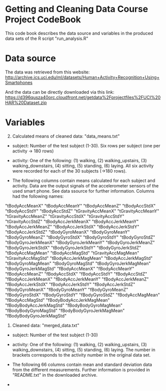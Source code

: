 Getting and Cleaning Data Course Project CodeBook
=========================================
This code book describes the data source and variables in the produced data sets of the R script "run_analysis.R"

# Data source

The data was retrieved from this website:
http://archive.ics.uci.edu/ml/datasets/Human+Activity+Recognition+Using+Smartphones

And the data can be directly downloaded via this link:
https://d396qusza40orc.cloudfront.net/getdata%2Fprojectfiles%2FUCI%20HAR%20Dataset.zip


# Variables


2. Calculated means of cleaned data: "data_means.txt"

* subject: Number of the test subject (1-30). Six rows per subject (one per activity -> 180 rows)

* activity: One of the following: (1) walking, (2) walking_upstairs, (3) walking_downstairs, (4) sitting, (5) standing, (6) laying. All six activity were recorded for each of the 30 subjects (->180 rows).

* The following columns contain means calculated for each subject and activity. Data are the output signals of the accelerometer sensors of the used smart phone. See data ssource for further information. Columns had the following names:

 "tBodyAccMeanX"            "tBodyAccMeanY"            "tBodyAccMeanZ"            "tBodyAccStdX"             "tBodyAccStdY"             "tBodyAccStdZ"             "tGravityAccMeanX"         "tGravityAccMeanY"         "tGravityAccMeanZ"         "tGravityAccStdX"          "tGravityAccStdY"          "tGravityAccStdZ"          "tBodyAccJerkMeanX"        "tBodyAccJerkMeanY"        "tBodyAccJerkMeanZ"        "tBodyAccJerkStdX"         "tBodyAccJerkStdY"         "tBodyAccJerkStdZ"         "tBodyGyroMeanX"           "tBodyGyroMeanY"           "tBodyGyroMeanZ"           "tBodyGyroStdX"            "tBodyGyroStdY"            "tBodyGyroStdZ"            "tBodyGyroJerkMeanX"       "tBodyGyroJerkMeanY"       "tBodyGyroJerkMeanZ"       "tBodyGyroJerkStdX"        "tBodyGyroJerkStdY"        "tBodyGyroJerkStdZ"        "tBodyAccMagMean"          "tBodyAccMagStd"           "tGravityAccMagMean"       "tGravityAccMagStd"        "tBodyAccJerkMagMean"      "tBodyAccJerkMagStd"       "tBodyGyroMagMean"         "tBodyGyroMagStd"          "tBodyGyroJerkMagMean"     "tBodyGyroJerkMagStd"      "fBodyAccMeanX"            "fBodyAccMeanY"            "fBodyAccMeanZ"            "fBodyAccStdX"             "fBodyAccStdY"             "fBodyAccStdZ"             "fBodyAccJerkMeanX"        "fBodyAccJerkMeanY"        "fBodyAccJerkMeanZ"        "fBodyAccJerkStdX"         "fBodyAccJerkStdY"         "fBodyAccJerkStdZ"         "fBodyGyroMeanX"           "fBodyGyroMeanY"           "fBodyGyroMeanZ"           "fBodyGyroStdX"            "fBodyGyroStdY"            "fBodyGyroStdZ"            "fBodyAccMagMean"          "fBodyAccMagStd"           "fBodyBodyAccJerkMagMean"  "fBodyBodyAccJerkMagStd"   "fBodyBodyGyroMagMean"     "fBodyBodyGyroMagStd"      "fBodyBodyGyroJerkMagMean" "fBodyBodyGyroJerkMagStd" 



1. Cleaned data: "merged_data.txt"

* subject: Number of the test subject (1-30)

* activity: One of the following: (1) walking, (2) walking_upstairs, (3) walking_downstairs, (4) sitting, (5) standing, (6) laying. The number in brackets corresponds to the activity number in the original data set.

* The following 66 columns contain mean and standard deviation data from the different measurements. Further information is provided in "README.txt" in the downloaded archive.
* 
